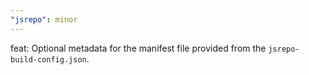 ```yaml
---
"jsrepo": minor
---
```


feat: Optional metadata for the manifest file provided from the `jsrepo-build-config.json`.
